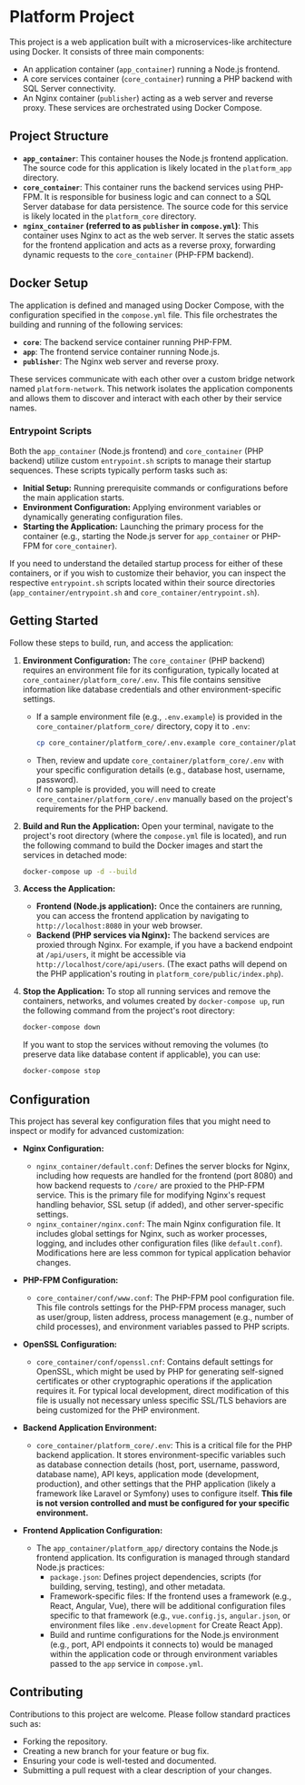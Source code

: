 # Platform Project

This project is a web application built with a microservices-like architecture using Docker. It consists of three main components:
- An application container (`app_container`) running a Node.js frontend.
- A core services container (`core_container`) running a PHP backend with SQL Server connectivity.
- An Nginx container (`publisher`) acting as a web server and reverse proxy.
These services are orchestrated using Docker Compose.

## Project Structure

- **`app_container`**: This container houses the Node.js frontend application. The source code for this application is likely located in the `platform_app` directory.
- **`core_container`**: This container runs the backend services using PHP-FPM. It is responsible for business logic and can connect to a SQL Server database for data persistence. The source code for this service is likely located in the `platform_core` directory.
- **`nginx_container` (referred to as `publisher` in `compose.yml`)**: This container uses Nginx to act as the web server. It serves the static assets for the frontend application and acts as a reverse proxy, forwarding dynamic requests to the `core_container` (PHP-FPM backend).

## Docker Setup

The application is defined and managed using Docker Compose, with the configuration specified in the `compose.yml` file. This file orchestrates the building and running of the following services:

- **`core`**: The backend service container running PHP-FPM.
- **`app`**: The frontend service container running Node.js.
- **`publisher`**: The Nginx web server and reverse proxy.

These services communicate with each other over a custom bridge network named `platform-network`. This network isolates the application components and allows them to discover and interact with each other by their service names.

### Entrypoint Scripts

Both the `app_container` (Node.js frontend) and `core_container` (PHP backend) utilize custom `entrypoint.sh` scripts to manage their startup sequences. These scripts typically perform tasks such as:

-   **Initial Setup:** Running prerequisite commands or configurations before the main application starts.
-   **Environment Configuration:** Applying environment variables or dynamically generating configuration files.
-   **Starting the Application:** Launching the primary process for the container (e.g., starting the Node.js server for `app_container` or PHP-FPM for `core_container`).

If you need to understand the detailed startup process for either of these containers, or if you wish to customize their behavior, you can inspect the respective `entrypoint.sh` scripts located within their source directories (`app_container/entrypoint.sh` and `core_container/entrypoint.sh`).

## Getting Started

Follow these steps to build, run, and access the application:

1.  **Environment Configuration:**
    The `core_container` (PHP backend) requires an environment file for its configuration, typically located at `core_container/platform_core/.env`. This file contains sensitive information like database credentials and other environment-specific settings.
    *   If a sample environment file (e.g., `.env.example`) is provided in the `core_container/platform_core/` directory, copy it to `.env`:
        ```bash
        cp core_container/platform_core/.env.example core_container/platform_core/.env
        ```
    *   Then, review and update `core_container/platform_core/.env` with your specific configuration details (e.g., database host, username, password).
    *   If no sample is provided, you will need to create `core_container/platform_core/.env` manually based on the project's requirements for the PHP backend.

2.  **Build and Run the Application:**
    Open your terminal, navigate to the project's root directory (where the `compose.yml` file is located), and run the following command to build the Docker images and start the services in detached mode:
    ```bash
    docker-compose up -d --build
    ```

3.  **Access the Application:**
    *   **Frontend (Node.js application):** Once the containers are running, you can access the frontend application by navigating to `http://localhost:8080` in your web browser.
    *   **Backend (PHP services via Nginx):** The backend services are proxied through Nginx. For example, if you have a backend endpoint at `/api/users`, it might be accessible via `http://localhost/core/api/users`. (The exact paths will depend on the PHP application's routing in `platform_core/public/index.php`).

4.  **Stop the Application:**
    To stop all running services and remove the containers, networks, and volumes created by `docker-compose up`, run the following command from the project's root directory:
    ```bash
    docker-compose down
    ```
    If you want to stop the services without removing the volumes (to preserve data like database content if applicable), you can use:
    ```bash
    docker-compose stop
    ```

## Configuration

This project has several key configuration files that you might need to inspect or modify for advanced customization:

-   **Nginx Configuration:**
    -   `nginx_container/default.conf`: Defines the server blocks for Nginx, including how requests are handled for the frontend (port 8080) and how backend requests to `/core/` are proxied to the PHP-FPM service. This is the primary file for modifying Nginx's request handling behavior, SSL setup (if added), and other server-specific settings.
    -   `nginx_container/nginx.conf`: The main Nginx configuration file. It includes global settings for Nginx, such as worker processes, logging, and includes other configuration files (like `default.conf`). Modifications here are less common for typical application behavior changes.

-   **PHP-FPM Configuration:**
    -   `core_container/conf/www.conf`: The PHP-FPM pool configuration file. This file controls settings for the PHP-FPM process manager, such as user/group, listen address, process management (e.g., number of child processes), and environment variables passed to PHP scripts.

-   **OpenSSL Configuration:**
    -   `core_container/conf/openssl.cnf`: Contains default settings for OpenSSL, which might be used by PHP for generating self-signed certificates or other cryptographic operations if the application requires it. For typical local development, direct modification of this file is usually not necessary unless specific SSL/TLS behaviors are being customized for the PHP environment.

-   **Backend Application Environment:**
    -   `core_container/platform_core/.env`: This is a critical file for the PHP backend application. It stores environment-specific variables such as database connection details (host, port, username, password, database name), API keys, application mode (development, production), and other settings that the PHP application (likely a framework like Laravel or Symfony) uses to configure itself. **This file is not version controlled and must be configured for your specific environment.**

-   **Frontend Application Configuration:**
    -   The `app_container/platform_app/` directory contains the Node.js frontend application. Its configuration is managed through standard Node.js practices:
        -   `package.json`: Defines project dependencies, scripts (for building, serving, testing), and other metadata.
        -   Framework-specific files: If the frontend uses a framework (e.g., React, Angular, Vue), there will be additional configuration files specific to that framework (e.g., `vue.config.js`, `angular.json`, or environment files like `.env.development` for Create React App).
        -   Build and runtime configurations for the Node.js environment (e.g., port, API endpoints it connects to) would be managed within the application code or through environment variables passed to the `app` service in `compose.yml`.

## Contributing

Contributions to this project are welcome. Please follow standard practices such as:
- Forking the repository.
- Creating a new branch for your feature or bug fix.
- Ensuring your code is well-tested and documented.
- Submitting a pull request with a clear description of your changes.
